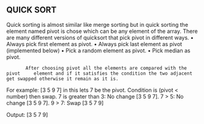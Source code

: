 ## QUICK SORT

Quick sorting is almost similar like merge sorting but in quick sorting the element named pivot is chose which can be any element of the array. There are many different versions of quicksort that pick pivot in different ways.
•	Always pick first element as pivot.
•	Always pick last element as pivot (implemented below)
•	Pick a random element as pivot.
•	Pick median as pivot.
       
           After choosing pivot all the elements are compared with the pivot     element and if it satisfies the condition the two adjacent get swapped otherwise it remain as it is.

For example: [3 5 9 7] in this lets 7 be the pivot. Condition is (pivot < number) then swap.
7 is greater than 3: No change [3 5 9 7].
7 > 5: No change [3 5 9 7].
9 > 7: Swap [3 5 7 9]

Output: [3 5 7 9]

